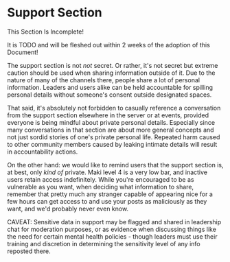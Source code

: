 # Support Section

<div class="warning">
This Section Is Incomplete! 

It is TODO and will be fleshed out within 2 weeks of the adoption of this Document!
</div>

The support section is not *not* secret. Or rather, it's not secret but extreme caution should be used when sharing information outside of it. Due to the nature of many of the channels there, people share a lot of personal information. Leaders and users alike can be held accountable for spilling personal details without someone's consent outside designated spaces.

That said, it's absolutely not forbidden to casually reference a conversation from the support section elsewhere in the server or at events, provided everyone is being mindful about private personal details. Especially since many conversations in that section are about more general concepts and not just sordid stories of one's private personal life. Repeated harm caused to other community members caused by leaking intimate details will result in accountability actions. 

On the other hand: we would like to remind users that the support section is, at best, only *kind of* private. Maki level 4 is a very low bar, and inactive users retain access indefinitely. While you're encouraged to be as vulnerable as you want, when deciding what information to share, remember that pretty much any stranger capable of appearing nice for a few hours can get access to and use your posts as maliciously as they want, and we'd probably never even know.

CAVEAT: Sensitive data in support may be flagged and shared in leadership chat for moderation purposes, or as evidence when discussing things like the need for certain mental health policies - though leaders must use their training and discretion in determining the sensitivity level of any info reposted there.